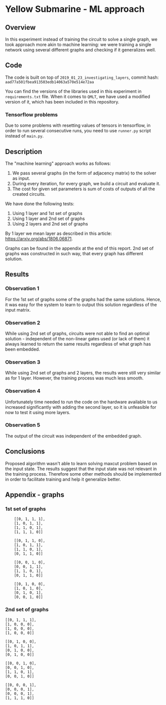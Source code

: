 # Yellow Submarine - ML approach

## Overview

In this experiment instead of training the circuit to solve a single graph, we took approach more akin to machine learning: we were training a single network using several different graphs and checking if it generalizes well.

## Code 

The code is built on top of `2019_01_23_investigating_layers`, commit hash: `aad77a501fbea913503edb14063a570e514e72aa`

You can find the versions of the libraries used in this experiment in `requirements.txt` file.
When it comes to `QMLT`, we have used a modified version of it, which has been included in this repository.

### Tensorflow problems

Due to some problems with resetting values of tensors in tensorflow, in order to run several consecutive runs, you need to use `runner.py` script instead of `main.py`.

## Description

The "machine learning" approach works as follows:

1. We pass several graphs (in the form of adjacency matrix) to the solver as input.
2. During every iteration, for every graph, we build a circuit and evaluate it.
3. The cost for given set parameters is sum of costs of outputs of all the created circuits.

We have done the following tests:
1. Using 1 layer and 1st set of graphs
2. Using 1 layer and 2nd set of graphs
3. Using 2 layers and 2nd set of graphs


By 1 layer we mean layer as described in this article: https://arxiv.org/abs/1806.06871. 

Graphs can be found in the appendix at the end of this report.
2nd set of graphs was constructed in such way, that every graph has different solution.

## Results

### Observation 1

For the 1st set of graphs some of the graphs had the same solutions. Hence, it was easy for the system to learn to output this solution regardless of the input matrix.

### Observation 2

While using 2nd set of graphs, circuits were not able to find an optimal solution - independent of the non-linear gates used (or lack of them) it always learned to return the same results regardless of what graph has been embedded.

### Observation 3

While using 2nd set of graphs and 2 layers, the results were still very similar as for 1 layer. However, the training process was much less smooth.

### Observation 4

Unfortunately time needed to run the code on the hardware available to us increased significantly with adding the second layer, so it is unfeasible for now to test it using more layers.

### Observation 5

The output of the circuit was independent of the embedded graph.

## Conclusions

Proposed algorithm wasn't able to learn solving maxcut problem based on the input state. The results suggest that the input state was not relevant in the training process. Therefore some other methods should be implemented in order to facilitate training and help it generalize better.

## Appendix - graphs

### 1st set of graphs
```
    [[0, 1, 1, 1],
    [1, 0, 1, 1],
    [1, 1, 0, 1],
    [1, 1, 1, 0]]

    [[0, 1, 1, 0],
    [1, 0, 1, 1],
    [1, 1, 0, 1],
    [0, 1, 1, 0]]

    [[0, 0, 1, 0],
    [0, 0, 1, 1],
    [1, 1, 0, 1],
    [0, 1, 1, 0]]

    [[0, 1, 0, 0],
    [1, 0, 1, 0],
    [0, 1, 0, 1],
    [0, 0, 1, 0]]
```

### 2nd set of graphs
```
[[0, 1, 1, 1],
[1, 0, 0, 0],
[1, 0, 0, 0],
[1, 0, 0, 0]]

[[0, 1, 0, 0],
[1, 0, 1, 1],
[0, 1, 0, 0],
[0, 1, 0, 0]]

[[0, 0, 1, 0],
[0, 0, 1, 0],
[1, 1, 0, 1],
[0, 0, 1, 0]]

[[0, 0, 0, 1],
[0, 0, 0, 1],
[0, 0, 0, 1],
[1, 1, 1, 0]]
```
